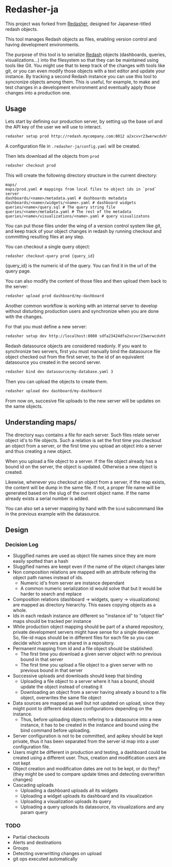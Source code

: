 # Redasher-ja

This project was forked from [Redasher](https://github.com/Som-Energia/redasher), designed for Japanese-titled redash objects.

This tool manages Redash objects as files,
enabling version control and having development environments.

The purpose of this tool is to serialize [Redash](http://redash.io) objects
(dashboards, queries, visualizations...)
into the filesystem so that they can be maintained using tools like Git.
You might use that to keep track of the changes with tools like git, or
you can even modify those objects with a text editor and update your instance.
By tracking a second Redash instance you can use this tool to syncronize objects among them.
This is useful, for example, to make and test changes in a development  environment
and eventually apply those changes into a production one.


## Usage

Lets start by defining our production server, by setting up the base url
and the API key of the user we will use to interact.

```bash
redasher setup prod http://redash.mycompany.com:8012 a2xcvvr23werwcdvhtsdfa23424df
```

A configuration file in `.redasher-ja/config.yaml` will be created.

Then lets download all the objects from `prod`

```bash
redasher checkout prod
```

This will create the following directory structure in the current directory:

```
maps/
maps/prod.yaml # mappings from local files to object ids in `prod` server
dashboards/<name>/metadata.yaml # dashboards metadata
dashboards/<name>/widgets/<name>.yaml # dashboard widgets
queries/<name>/query.sql # The query string file
queries/<name>/metadata.yaml # The rest of the metadata
queries/<name>/visualizations/<name>.yaml # query visualizatons
```

You can put those files under the wing of a version control system like git,
and keep track of your object changes in redash
by running checkout and committing resulting files at any step.

You can checkout a single query object:

```bash
redasher checkout-query prod {query_id}
```

{query_id} is the numeric id of the query. You can find it in the url of the query page.


You can also modify the content of those files
and then upload them back to the server:

```bash
redasher upload prod dashboard/my-dashboard
```

Another common workflow is working with an internal server
to develop without disturbing production users and
synchronize when you are done with the changes.

For that you must define a new server:

```bash
redasher setup dev http://localhost:8080 sdfa23424dfa2xcvvr23werwcdvht
```

Redash datasource objects are considered readonly.
If you want to synchronize two servers, first you must
manually bind the datasource file object
checked out from the first server, to the
id of an equivalent datasource you created in the second server.

```bash
redasher bind dev datasource/my-database.yaml 3
```

Then you can upload the objects to create them.

```bash
redasher upload dev dashboard/my-dashboard
```

From now on, succesive file uploads to the new server
will be updates on the same objects.


## Understanding maps/

The directory `maps` contains a file for each server.
Such files relate server object id's to file objects.
Such a relation is set the first time you checkout an object from a server,
or the first time you upload an object into a server and thus creating a new object.

When you upload a file object to a server.
If the file object already has a bound id on the server,
the object is updated.
Otherwise a new object is created.

Likewise, whenever you checkout an object from a server,
if the map exists, the content will be dump in the same file.
If not, a proper file name will be generated based on the slug
of the current object name.
If the name already exists a serial number is added.

You can also set a server mapping by hand with the `bind` subcommand
like in the previous example with the datasource.



## Design

### Decision Log

- Sluggified names are used as object file names since they are more easily spotted than a hash
- Sluggified names are keept even if the name of the object changes later
- Non composition relations are mapped with an attribute refering the object path names instead of ids.
  - Numeric id's from server are instance dependant
  - A common numeric serialization id would solve that but it would be harder to search and replace
- Composition relations (dashboard -> widgets, query -> visualizations) are
  mapped as directory hierarchy. This eases copying objects as a whole.
- Ids in each redash instance are different so "instance id" to "object file" maps should be tracked per instance
- While production object mapping should be part of a shared repository,
  private development servers might have sense for a single developer.
  So, file-id maps should be in different files for each file so you can
  decide which servers are shared in a repository.
- Permanent mapping from id and a file object should be stablished:
  - The first time you download a given server object with no previous bound in that server
  - The first time you upload a file object to a given server with no previous bound in that server
- Successive uploads and downloads should keep that binding
  - Uploading a file object to a server where it has a bound, should update the object instead of creating it
  - Downloading an object from a server having already a bound to a file object, overwrites the same file object
- Data sources are mapped as well but not updated on upload, since they might point to different database configurations depending on the instance.
  - Thus, before uploading objects refering to a datasource into a new instance,
    it has to be created in the instance and bound using the bind command before uploading.
- Server configuration is not to be committed, and apikey should be kept private,
  thus it has been separated from the server id map into a user configuration file.
- Users might be different in production and testing, a dashboard could
  be created using a different user. 
  Thus, creation and modification users are not kept
- Object creation and modification dates are not to be kept, or do they? (they might be used to compare update times and detecting overwritten changes)
- Cascading uploads
  - Uploading a dashboard uploads all its widgets
  - Uploading a widget uploads its dashboard and its visualization
  - Uploading a visualization uploads its query
  - Uploading a query uploads its datasource, its visualizations and any param query

### TODO

- Partial checkouts
- Alerts and destinations
- Groups
- Detecting overwritting changes on upload
- git ops executed automatically



